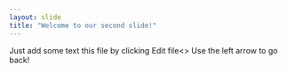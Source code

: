 ```yaml
---
layout: slide
title: "Welcome to our second slide!"
---
```

Just add some text this file by clicking Edit file<>
Use the left arrow to go back!
